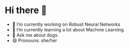 # Hi there 👋

<!--
**FloretteW/FloretteW** is a ✨ _special_ ✨ repository because its `README.md` (this file) appears on your GitHub profile.

Here are some ideas to get you started: -->

- 🔭 I’m currently working on Robust Neural Networks
- 🌱 I’m currently learning a lot about Machine Learning
- 💬 Ask me about dogs.
- 😄 Pronouns: she/her
